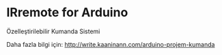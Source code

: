 IRremote for Arduino
=================

Özelleştirilebilir Kumanda Sistemi

Daha fazla bilgi için: http://write.kaaninann.com/arduino-projem-kumanda
